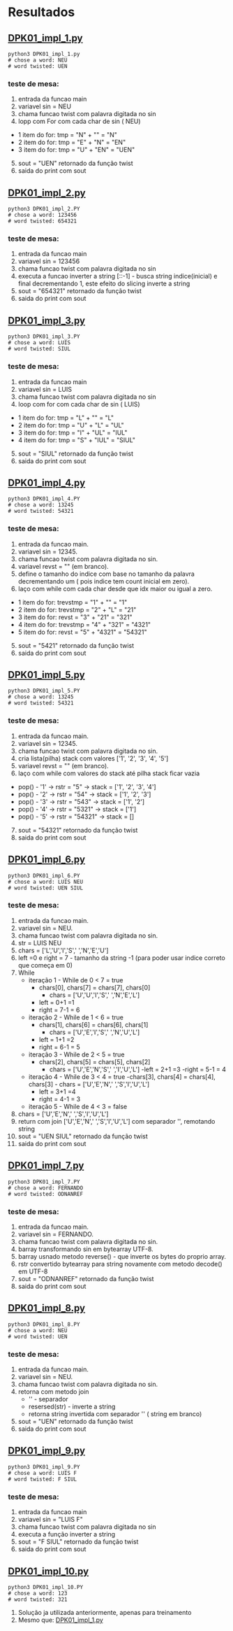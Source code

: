 # Resultados

## [DPK01_impl_1.py](DPK01_impl_1.py)

    python3 DPK01_impl_1.py
    # chose a word: NEU
    # word twisted: UEN

### teste de mesa: 
1. entrada da funcao main
2. variavel sin = NEU
3. chama funcao twist com palavra digitada no sin
4. lopp com For com cada char de sin ( NEU)
- 1 item do for:
    tmp = "N" + "" = "N"
- 2 item do for: 
    tmp = "E" + "N" = "EN"
- 3 item do for: 
    tmp = "U" + "EN" = "UEN"
5. sout = "UEN" retornado da função twist
6. saida do print com sout


## [DPK01_impl_2.py](DPK01_impl_2.py)  

    python3 DPK01_impl_2.PY
    # chose a word: 123456
    # word twisted: 654321

### teste de mesa: 
1. entrada da funcao main
2. variavel sin = 123456
3. chama funcao twist com palavra digitada no sin
4. executa a funcao inverter a string [::-1] - busca string indice(inicial) e final decrementando 1, este efeito do slicing inverte a string
5. sout = "654321" retornado da função twist
6. saida do print com sout

## [DPK01_impl_3.py](DPK01_impl_3.py)  

    python3 DPK01_impl_3.PY
    # chose a word: LUIS
    # word twisted: SIUL

### teste de mesa: 
1. entrada da funcao main
2. variavel sin = LUIS
3. chama funcao twist com palavra digitada no sin
4. loop com for com cada char de sin ( LUIS)
- 1 item do for:
    tmp = "L" + "" = "L"
- 2 item do for: 
    tmp = "U" + "L" = "UL"
- 3 item do for: 
    tmp = "I" + "UL" = "IUL"
- 4 item do for: 
    tmp = "S" + "IUL" = "SIUL"
5. sout = "SIUL" retornado da função twist
6. saida do print com sout


## [DPK01_impl_4.py](DPK01_impl_4.py)  

    python3 DPK01_impl_4.PY
    # chose a word: 13245
    # word twisted: 54321

### teste de mesa: 
1. entrada da funcao main.
2. variavel sin = 12345.
3. chama funcao twist com palavra digitada no sin.
4. variavel revst = "" (em branco).
5. define o tamanho do indice com base no tamanho da palavra decrementando um ( pois indice tem count inicial em zero).
6. laço com while com cada char desde que idx maior ou igual a zero.
- 1 item do for:
    trevstmp = "1" + "" = "1"
- 2 item do for: 
    trevstmp = "2" + "L" = "21"
- 3 item do for: 
    revst = "3" + "21" = "321"
- 4 item do for: 
    trevstmp = "4" + "321" = "4321"
- 5 item do for: 
    revst = "5" + "4321" = "54321"
5. sout = "5421" retornado da função twist
6. saida do print com sout

## [DPK01_impl_5.py](DPK01_impl_5.py)  

    python3 DPK01_impl_5.PY
    # chose a word: 13245
    # word twisted: 54321

### teste de mesa: 
1. entrada da funcao main.
2. variavel sin = 12345.
3. chama funcao twist com palavra digitada no sin.
3. cria lista(pilha) stack com valores ['1', '2', '3', '4', '5']
4. variavel revst = "" (em branco).
6. laço com while com valores do stack até pilha stack ficar vazia
- pop() - '1' → rstr = "5" → stack = ['1', '2', '3', '4']
- pop() - '2' → rstr = "54" → stack = ['1', '2', '3']
- pop() - '3' → rstr = "543" → stack = ['1', '2']
- pop() - '4' → rstr = "5321" → stack = ['1']
- pop() - '5' → rstr = "54321" → stack = []
7. sout = "54321" retornado da função twist
6. saida do print com sout

## [DPK01_impl_6.py](DPK01_impl_6.py)  

    python3 DPK01_impl_6.PY
    # chose a word: LUIS NEU
    # word twisted: UEN SIUL

### teste de mesa: 
1. entrada da funcao main.
2. variavel sin = NEU.
3. chama funcao twist com palavra digitada no sin.
4. str = LUIS NEU
5. chars = ['L','U','I','S',' ','N','E','U']
6. left =0 e right = 7 - tamanho da string -1 (para poder usar indice correto que começa em 0)
7. While
    - iteração 1 - While de 0 < 7 = true
        - chars[0], chars[7] = chars[7], chars[0]
            -  chars = ['U','U','I','S',' ','N','E','L']
        - left = 0+1 =1
        - right = 7-1 = 6
    - iteração 2 - While de 1 < 6 = true
        - chars[1], chars[6] = chars[6], chars[1]
            -  chars = ['U','E','I','S',' ','N','U','L']
        - left = 1+1 =2
        - right = 6-1 = 5
    - iteração 3 - While de 2 < 5 = true
        - chars[2], chars[5] = chars[5], chars[2]
            -  chars = ['U','E','N','S',' ','I','U','L']
        -left = 2+1 =3
        -right = 5-1 = 4
    - iteração 4 - While de 3 < 4 = true
        -chars[3], chars[4] = chars[4], chars[3]
            -  chars = ['U','E','N',' ','S','I','U','L']
        - left = 3+1 =4
        - right = 4-1 = 3
    - iteração 5 - While de 4 < 3 = false
8. chars = ['U','E','N',' ','S','I','U','L']
9. return com join ['U','E','N',' ','S','I','U','L'] com separador '', remotando string
10. sout = "UEN SIUL" retornado da função twist
11. saida do print com sout

## [DPK01_impl_7.py](DPK01_impl_7.py)  

    python3 DPK01_impl_7.PY
    # chose a word: FERNANDO
    # word twisted: ODNANREF

### teste de mesa: 
1. entrada da funcao main.
2. variavel sin = FERNANDO.
3. chama funcao twist com palavra digitada no sin.
4. barray transformando sin em bytearray UTF-8.
5. barray usnado metodo reverse() - que inverte os bytes do proprio array.
6. rstr convertido bytearray para string novamente com metodo decode() em UTF-8
7. sout = "ODNANREF" retornado da função twist
8. saida do print com sout

## [DPK01_impl_8.py](DPK01_impl_8.py)  

    python3 DPK01_impl_8.PY
    # chose a word: NEU
    # word twisted: UEN

### teste de mesa: 
1. entrada da funcao main.
2. variavel sin = NEU.
3. chama funcao twist com palavra digitada no sin.
4. retorna com metodo join
    - '' - separador
    - resersed(str) - inverte a string
    - retorna string invertida com separador '' ( string em branco)
7. sout = "UEN" retornado da função twist
8. saida do print com sout

## [DPK01_impl_9.py](DPK01_impl_9.py)  

    python3 DPK01_impl_9.PY
    # chose a word: LUIS F
    # word twisted: F SIUL

### teste de mesa: 
1. entrada da funcao main
2. variavel sin = "LUIS F"
3. chama funcao twist com palavra digitada no sin
4. executa a função inverter a string
5. sout = "F SIUL" retornado da função twist
6. saida do print com sout

## [DPK01_impl_10.py](DPK01_impl_10.py)

    python3 DPK01_impl_10.PY
    # chose a word: 123
    # word twisted: 321

1. Solução ja utilizada anteriormente, apenas para treinamento
2. Mesmo que: [DPK01_impl_1.py](DPK01_impl_1.py)